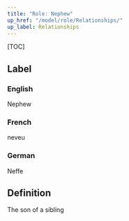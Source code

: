 ```yaml
---
title: "Role: Nephew"
up_href: "/model/role/Relationships/"
up_label: Relationships
---
```


[TOC]

## Label

### English
Nephew

### French
neveu

### German
Neffe

## Definition
The son of a sibling
